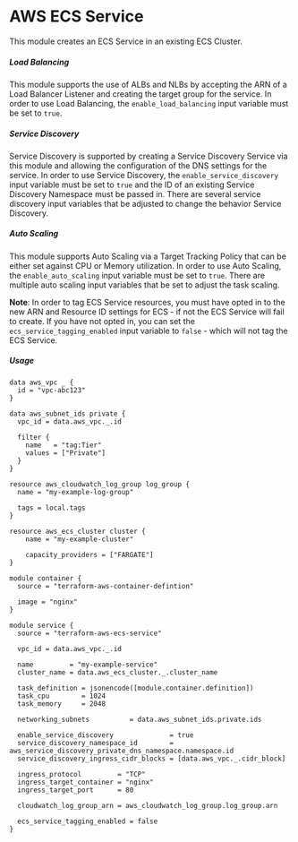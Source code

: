 # AWS ECS Service

This module creates an ECS Service in an existing ECS Cluster.

##### Load Balancing
This module supports the use of ALBs and NLBs by accepting the ARN of a Load Balancer Listener
and creating the target group for the service. In order to use Load Balancing, the `enable_load_balancing` input variable
must be set to `true`.

##### Service Discovery
Service Discovery is supported by creating a Service Discovery Service via this module and allowing the configuration of the 
DNS settings for the service. In order to use Service Discovery, the `enable_service_discovery` input variable must be set 
to `true` and the ID of an existing Service Discovery Namespace must be passed in. There are several service discovery 
input variables that be adjusted to change the behavior Service Discovery.

##### Auto Scaling
This module supports Auto Scaling via a Target Tracking Policy that can be either set against CPU or Memory utilization. In order
to use Auto Scaling, the `enable_auto_scaling` input variable must be set to `true`. There are multiple auto scaling input
variables that be set to adjust the task scaling.

**Note**: In order to tag ECS Service resources, you must have opted in to the new ARN and Resource ID settings for ECS - if not
the ECS Service will fail to create. If you have not opted in, you can set the `ecs_service_tagging_enabled` input variable
to `false` - which will not tag the ECS Service.

##### Usage

    data aws_vpc _ {
      id = "vpc-abc123"
    }
    
    data aws_subnet_ids private {
      vpc_id = data.aws_vpc._.id
    
      filter {
        name   = "tag:Tier"
        values = ["Private"]
      }
    }
    
    resource aws_cloudwatch_log_group log_group {
      name = "my-example-log-group"
    
      tags = local.tags
    }

    resource aws_ecs_cluster cluster {
        name = "my-example-cluster"
        
        capacity_providers = ["FARGATE"]
    }
    
    module container {
      source = "terraform-aws-container-defintion"
      
      image = "nginx"
    }

    module service {
      source = "terraform-aws-ecs-service"
    
      vpc_id = data.aws_vpc._.id
    
      name         = "my-example-service"
      cluster_name = data.aws_ecs_cluster._.cluster_name
    
      task_definition = jsonencode([module.container.definition])
      task_cpu        = 1024
      task_memory     = 2048
    
      networking_subnets          = data.aws_subnet_ids.private.ids
    
      enable_service_discovery              = true
      service_discovery_namespace_id        = aws_service_discovery_private_dns_namespace.namespace.id
      service_discovery_ingress_cidr_blocks = [data.aws_vpc._.cidr_block]
    
      ingress_protocol         = "TCP"
      ingress_target_container = "nginx"
      ingress_target_port      = 80
    
      cloudwatch_log_group_arn = aws_cloudwatch_log_group.log_group.arn
    
      ecs_service_tagging_enabled = false
    }

